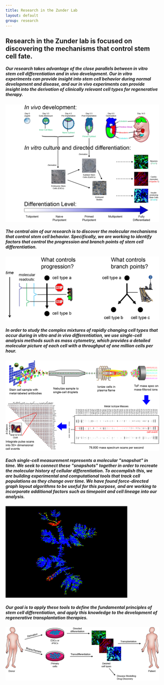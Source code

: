 ```yaml
---
title: Research in the Zunder Lab
layout: default
group: research
---
```


## Research in the Zunder lab is focused on discovering the mechanisms that control stem cell fate.


##### Our research takes advantage of the close parallels between *in vitro* stem cell differentiation and *in vivo* development. Our *in vitro* experiments can provide insight into stem cell behavior during normal development and disease, and our *in vivo* experiments can provide insight into the derivation of clinically relevant cell types for regenerative therapy.


<img class="img-responsive center-block" src="/static/img/research/In Vivo In Vitro Parallels.png" alt="In Vivo/In Vitro Parallels">


##### The central aim of our research is to discover the molecular mechanisms that control stem cell behavior. Specifically, we are working to identify factors that control the progression and branch points of stem cell differentiation.


<img class="img-responsive center-block" src="/static/img/research/Progression and Branch Points.png" alt="Progression and Branch Points">


##### In order to study the complex mixtures of rapidly changing cell types that occur during *in vitro* and *in vivo* differentiation, we use single-cell analysis methods such as mass cytometry, which provides a detailed molecular picture of each cell with a throughput of one million cells per hour.


<img class="img-responsive center-block" src="/static/img/research/CyTOF Overview Diagram.png" alt="CyTOF Overview">


##### Each single-cell measurement represents a molecular "snapshot" in time. We seek to connect these "snapshots" together in order to recreate the molecular history of cellular differentiation. To accomplish this, we are building experimental and computational tools that track cell populations as they change over time. We have found force-directed graph layout algorithms to be useful for this purpose, and are working to incorporate additional factors such as timepoint and cell lineage into our analysis.


<img class="img-responsive center-block" src="/static/img/research/Layout.gif" alt="Force-directed Layout">


##### Our goal is to apply these tools to define the fundamental principles of stem cell differentiation, and apply this knowledge to the development of regenerative transplantation therapies.


<img class="img-responsive center-block" src="/static/img/research/Regenerative Medicine Overview.png" alt="Regenerative Medicine Overview">